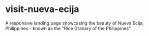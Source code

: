 # visit-nueva-ecija
A responsive landing page showcasing the beauty of Nueva Ecija, Philippines - known as the "Rice Granary of the Philippines".
